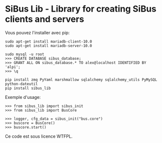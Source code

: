 SiBus Lib - Library for creating SiBus clients and servers
========================================================

Vous pouvez l'installer avec pip:

    sudo apt-get install mariadb-client-10.0
    sudo apt-get install mariadb-server-10.0

    sudo mysql -u root
    >>> CREATE DATABASE sibus_database;
    >>> GRANT ALL ON sibus_database.* TO alex@localhost IDENTIFIED BY 'alpi';
    >>> \q

    pip install zmq PyYaml marshmallow sqlalchemy sqlalchemy_utils PyMySQL python-dateutil
    pip install sibus_lib

Exemple d'usage:

    >>> from sibus_lib import sibus_init
    >>> from sibus_lib import BusCore

    >>> logger, cfg_data = sibus_init("bus.core")
    >>> buscore = BusCore()
    >>> buscore.start()

Ce code est sous licence WTFPL.
